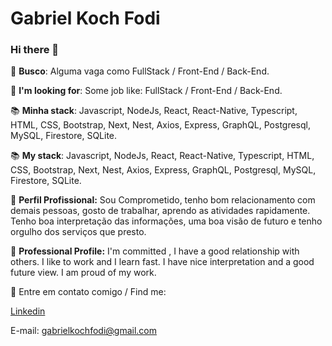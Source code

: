 # Gabriel Koch Fodi

### Hi there 👋

🔎 **Busco**: Alguma vaga como FullStack / Front-End / Back-End.

🔎 **I'm looking for**: Some job like: FullStack / Front-End / Back-End.

📚 **Minha stack**: Javascript, NodeJs, React, React-Native, Typescript, HTML, CSS, Bootstrap, Next, Nest, Axios, Express, GraphQL, Postgresql, MySQL, Firestore, SQLite.

📚 **My stack**: Javascript, NodeJs, React, React-Native, Typescript, HTML, CSS, Bootstrap, Next, Nest, Axios, Express, GraphQL, Postgresql, MySQL, Firestore, SQLite.

🔭 **Perfil Profissional:** Sou Comprometido, tenho bom relacionamento com demais pessoas, gosto de trabalhar, aprendo as atividades rapidamente. Tenho boa interpretação das informações, uma boa visão de futuro e tenho orgulho dos serviços que presto.

🔭 **Professional Profile:** I'm committed , I have a good relationship with others. I like to work and I learn fast. I have nice interpretation and a good future view. I am proud of my work.

📧 Entre em contato comigo / Find me:


[Linkedin](https://www.linkedin.com/in/gabriel-koch-fodi-36b12b8b/)

E-mail: gabrielkochfodi@gmail.com

<!--
**gabrikf/gabrikf** is a ✨ _special_ ✨ repository because its `README.md` (this file) appears on your GitHub profile.

Here are some ideas to get you started:

- 🔭 I’m currently working on ...
- 🌱 I’m currently learning 
- 👯 I’m looking to collaborate on ...
- 🤔 I’m looking for help with ...
- 💬 Ask me about ...
- 📫 How to reach me: ...
- 😄 Pronouns: ...
- ⚡ Fun fact: ...
-->
